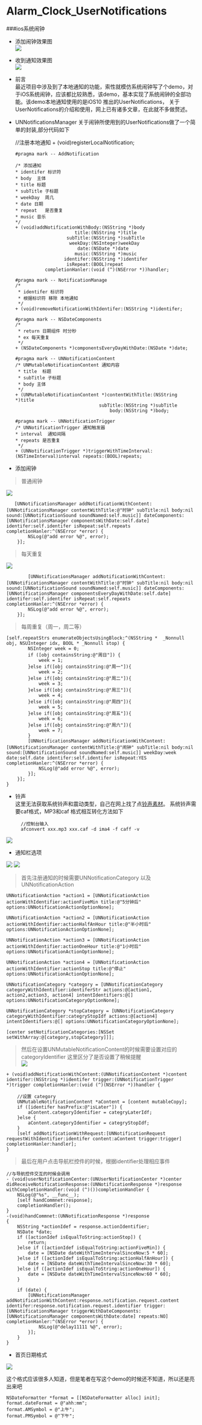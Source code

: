 # Alarm_Clock_UserNotifications

###ios系统闹钟

* 添加闹钟效果图   
![](https://github.com/SunriseOYR/Alarm_Clock_UserNotifications/blob/master/gif/001.gif?raw=true)  

* 收到通知效果图   
![](https://github.com/SunriseOYR/Alarm_Clock_UserNotifications/blob/master/gif/002.gif?raw=true)

* 前言  
最近项目中涉及到了本地通知的功能，索性就模仿系统闹钟写了个demo，对于iOS系统闹钟，应该都比较熟悉，该demo，基本实现了系统闹钟的全部功能。该demo本地通知使用的是iOS10 推出的UserNotifications， 关于UserNotifications的介绍和使用，网上已有诸多文章，在此就不多做赘述。

* UNNotificationsManager 关于闹钟所使用到的UserNotifications做了一个简单的封装,部分代码如下  
    
    //注册本地通知
      + (void)registerLocalNotification;
      
      #pragma mark -- AddNotification
    
      /* 添加通知
      * identifer 标识符
      * body  主体
      * title 标题
      * subTitle 子标题
      * weekDay  周几
      * date 日期
      * repeat   是否重复
      * music 音乐
      */
      + (void)addNotificationWithBody:(NSString *)body
                            title:(NSString *)title
                         subTitle:(NSString *)subTitle
                          weekDay:(NSInteger)weekDay
                             date:(NSDate *)date
                            music:(NSString *)music
                        identifer:(NSString *)identifer
                         isRepeat:(BOOL)repeat
                 completionHanler:(void (^)(NSError *))handler;
                 
      #pragma mark -- NotificationManage
      /*
       * identifer 标识符
       * 根据标识符 移除 本地通知
       */
      + (void)removeNotificationWithIdentifer:(NSString *)identifer;
    
      #pragma mark -- NSDateComponents
      /*
       * return 日期组件 时分秒
       * ex 每天重复
       */
      + (NSDateComponents *)componentsEveryDayWithDate:(NSDate *)date;
    
      #pragma mark -- UNNotificationContent
      /* UNMutableNotificationContent 通知内容
       * title  标题
       * subTitle 子标题
       * body 主体
       */
      + (UNMutableNotificationContent *)contentWithTitle:(NSString *)title
                                     subTitle:(NSString *)subTitle
                                         body:(NSString *)body;
    
      #pragma mark -- UNNotificationTrigger
      /* UNNotificationTrigger 通知触发器
      * interval  通知间隔
      * repeats 是否重复
       */
      + (UNNotificationTrigger *)triggerWithTimeInterval:(NSTimeInterval)interval repeats:(BOOL)repeats;
    
* 添加闹钟 
> 普通闹钟 
    
![](https://github.com/SunriseOYR/Alarm_Clock_UserNotifications/blob/master/gif/004.jpeg?raw=true)

       [UNNotificationsManager addNotificationWithContent:[UNNotificationsManager contentWithTitle:@"时钟" subTitle:nil body:nil sound:[UNNotificationSound soundNamed:self.music]] dateComponents:[UNNotificationsManager componentsWithDate:self.date] identifer:self.identifer isRepeat:self.repeats completionHanler:^(NSError *error) {
            NSLog(@"add error %@", error);
        }];

> 每天重复 
    
![](https://github.com/SunriseOYR/Alarm_Clock_UserNotifications/blob/master/gif/005.jpeg?raw=true)

            [UNNotificationsManager addNotificationWithContent:[UNNotificationsManager contentWithTitle:@"时钟" subTitle:nil body:nil sound:[UNNotificationSound soundNamed:self.music]] dateComponents:[UNNotificationsManager componentsEveryDayWithDate:self.date] identifer:self.identifer isRepeat:self.repeats completionHanler:^(NSError *error) {
            NSLog(@"add error %@", error);
        }];

> 每周重复（周一，周二等）

    [self.repeatStrs enumerateObjectsUsingBlock:^(NSString *  _Nonnull obj, NSUInteger idx, BOOL * _Nonnull stop) {
            NSInteger week = 0;
            if ([obj containsString:@"周日"]) {
                week = 1;
            }else if([obj containsString:@"周一"]){
                week = 2;
            }else if([obj containsString:@"周二"]){
                week = 3;
            }else if([obj containsString:@"周三"]){
                week = 4;
            }else if([obj containsString:@"周四"]){
                week = 5;
            }else if([obj containsString:@"周五"]){
                week = 6;
            }else if([obj containsString:@"周六"]){
                week = 7;
            }
            [UNNotificationsManager addNotificationWithContent:[UNNotificationsManager contentWithTitle:@"闹钟" subTitle:nil body:nil sound:[UNNotificationSound soundNamed:self.music]] weekDay:week date:self.date identifer:self.identifer isRepeat:YES completionHanler:^(NSError *error) {
                NSLog(@"add error %@", error);
            }];
        }];
    }

* 铃声   
这里无法获取系统铃声和震动类型，自己在网上找了点[铃声素材](http://www.zedge.net/ringtones/0-1-3-ios)。 系统铃声需要caf格式，MP3和caf 格式相互转化方法如下

        //控制台输入
        afconvert xxx.mp3 xxx.caf -d ima4 -f caff -v


![](https://github.com/SunriseOYR/Alarm_Clock_UserNotifications/blob/master/gif/006.jpeg?raw=true)

* 通知栏选项 

![](https://github.com/SunriseOYR/Alarm_Clock_UserNotifications/blob/master/gif/007.png?raw=true)
![](https://github.com/SunriseOYR/Alarm_Clock_UserNotifications/blob/master/gif/010.png?raw=true)
 > 首先注册通知的时候需要UNNotificationCategory 以及UNNotificationAction 

    UNNotificationAction *action1 = [UNNotificationAction actionWithIdentifier:actionFiveMin title:@"5分钟后" options:UNNotificationActionOptionNone];

    UNNotificationAction *action2 = [UNNotificationAction actionWithIdentifier:actionHalfAnHour title:@"半小时后" options:UNNotificationActionOptionNone];

    UNNotificationAction *action3 = [UNNotificationAction actionWithIdentifier:actionOneHour title:@"1小时后" options:UNNotificationActionOptionNone];

    UNNotificationAction *action4 = [UNNotificationAction actionWithIdentifier:actionStop title:@"停止" options:UNNotificationActionOptionNone];
    
    UNNotificationCategory *category = [UNNotificationCategory categoryWithIdentifier:identiferStr actions:@[action1, action2,action3, action4] intentIdentifiers:@[] options:UNNotificationCategoryOptionNone];
    
    UNNotificationCategory *stopCategory = [UNNotificationCategory categoryWithIdentifier:categryStopIdf actions:@[action4] intentIdentifiers:@[] options:UNNotificationCategoryOptionNone];
    
    [center setNotificationCategories:[NSSet setWithArray:@[category,stopCategory]]];

> 然后在设置UNMutableNotificationContent的时候需要设置对应的categoryIdentifier   这里区分了是否设置了稍候提醒  
![](https://github.com/SunriseOYR/Alarm_Clock_UserNotifications/blob/master/gif/009.png?raw=true)
  
    + (void)addNotificationWithContent:(UNNotificationContent *)content identifer:(NSString *)identifer trigger:(UNNotificationTrigger *)trigger completionHanler:(void (^)(NSError *))handler {
    
        //设置 category
        UNMutableNotificationContent *aContent = [content mutableCopy];
        if ([identifer hasPrefix:@"isLater"]) {
            aContent.categoryIdentifier = categryLaterIdf;
        }else {
            aContent.categoryIdentifier = categryStopIdf;
        }
        [self addNotificationWithRequest:[UNNotificationRequest requestWithIdentifier:identifer content:aContent trigger:trigger] completionHanler:handler];
    }
> 最后在用户点击导航栏控件的时候，根据identifier处理相应事件   
  
    //与导航控件交互的时候会调用
    - (void)userNotificationCenter:(UNUserNotificationCenter *)center didReceiveNotificationResponse:(UNNotificationResponse *)response withCompletionHandler:(void (^)())completionHandler {
        NSLog(@"%s", __func__);
        [self handCommnet:response];
        completionHandler();
    } 
    -(void)handCommnet:(UNNotificationResponse *)response
    {
        NSString *actionIdef = response.actionIdentifier;
        NSDate *date;
        if ([actionIdef isEqualToString:actionStop]) {
            return;
        }else if ([actionIdef isEqualToString:actionFiveMin]) {
            date = [NSDate dateWithTimeIntervalSinceNow:5 * 60];
        }else if ([actionIdef isEqualToString:actionHalfAnHour]) {
            date = [NSDate dateWithTimeIntervalSinceNow:30 * 60];
        }else if ([actionIdef isEqualToString:actionOneHour]) {
            date = [NSDate dateWithTimeIntervalSinceNow:60 * 60];
        }
        
        if (date) {
            [UNNotificationsManager addNotificationWithContent:response.notification.request.content identifer:response.notification.request.identifier trigger:[UNNotificationsManager triggerWithDateComponents:[UNNotificationsManager componentsWithDate:date] repeats:NO] completionHanler:^(NSError *error) {
                NSLog(@"delay11111 %@", error);
            }];
        }
    }

* 首页日期格式  

 ![](https://github.com/SunriseOYR/Alarm_Clock_UserNotifications/blob/master/gif/008.png?raw=true)

这个格式应该很多人知道，但是笔者在写这个demo的时候还不知道，所以还是亮出来吧

    NSDateFormatter *format = [[NSDateFormatter alloc] init];
    format.dateFormat = @"ahh:mm";
    format.AMSymbol = @"上午";
    format.PMSymbol = @"下午"; 

